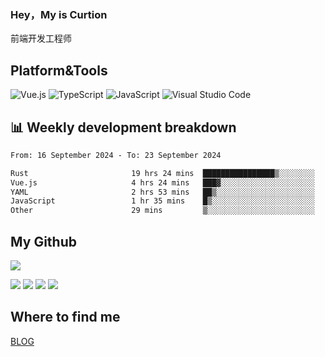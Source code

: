 ### Hey，My is Curtion
前端开发工程师
## Platform&Tools

![Vue.js](https://img.shields.io/badge/-Vue.js-4FC08D?style=flat-square&logo=Vue.js&logoColor=white)
![TypeScript](https://img.shields.io/badge/-TypeScript-007ACC?style=flat-square&logo=typescript&logoColor=white)
![JavaScript](https://img.shields.io/badge/-JavaScript-F7DF1E?style=flat-square&logo=javascript&logoColor=black)
![Visual Studio Code](https://img.shields.io/badge/-VSCode-007ACC?style=flat-square&logo=Visual-Studio-Code&logoColor=white)

## 📊 Weekly development breakdown

<!--START_SECTION:waka-->

```txt
From: 16 September 2024 - To: 23 September 2024

Rust                       19 hrs 24 mins  ████████████████▒░░░░░░░░   65.89 %
Vue.js                     4 hrs 24 mins   ███▓░░░░░░░░░░░░░░░░░░░░░   14.99 %
YAML                       2 hrs 53 mins   ██▒░░░░░░░░░░░░░░░░░░░░░░   09.84 %
JavaScript                 1 hr 35 mins    █▒░░░░░░░░░░░░░░░░░░░░░░░   05.41 %
Other                      29 mins         ▒░░░░░░░░░░░░░░░░░░░░░░░░   01.64 %
```

<!--END_SECTION:waka-->

## My Github

![](http://github-profile-summary-cards.vercel.app/api/cards/profile-details?username=curtion&theme=nord_bright)

![](http://github-profile-summary-cards.vercel.app/api/cards/stats?username=curtion&theme=nord_bright)
![](http://github-profile-summary-cards.vercel.app/api/cards/productive-time?username=curtion&theme=nord_bright&utcOffset=8)
![](http://github-profile-summary-cards.vercel.app/api/cards/repos-per-language?username=curtion&theme=nord_bright)
![](http://github-profile-summary-cards.vercel.app/api/cards/most-commit-language?username=curtion&theme=nord_bright)

## Where to find me

[BLOG](https://blog.3gxk.net)

